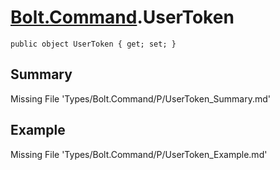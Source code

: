 # [Bolt.Command](Types/Bolt.Command.md).UserToken
`public object UserToken { get; set; }`
## Summary
Missing File 'Types/Bolt.Command/P/UserToken_Summary.md'
## Example
Missing File 'Types/Bolt.Command/P/UserToken_Example.md'
